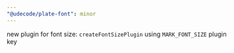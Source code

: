 ```yaml
---
"@udecode/plate-font": minor
---
```


new plugin for font size: `createFontSizePlugin` using `MARK_FONT_SIZE` plugin key
